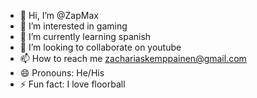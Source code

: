 - 👋 Hi, I’m @ZapMax
- 👀 I’m interested in gaming
- 🌱 I’m currently learning spanish
- 💞️ I’m looking to collaborate on youtube
- 📫 How to reach me zachariaskemppainen@gmail.com
- 😄 Pronouns: He/His
- ⚡ Fun fact: I love floorball

<!---
ZapMax/ZapMax is a ✨ special ✨ repository because its `README.md` (this file) appears on your GitHub profile.
You can click the Preview link to take a look at your changes.
--->
